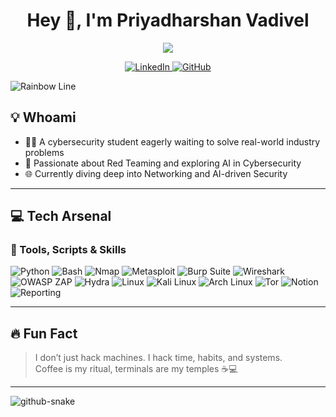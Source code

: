 <h1 align="center">Hey 👋, I'm Priyadharshan Vadivel</h1>

<p align="center">
  <img src="https://readme-typing-svg.herokuapp.com?font=Fira+Code&pause=1000&color=F7DF1E&center=true&width=500&lines=Cybersecurity+Student+%7C+Red+Team+Enthusiast;Breaking+into+systems+legally+%F0%9F%91%BD;Blending+AI+with+Hacking+Mindset;Always+learning%2C+always+hunting..." />
</p>

<p align="center">
  <a href="https://www.linkedin.com/in/priyan37/">
    <img alt="LinkedIn" title="Connect on LinkedIn" src="https://img.shields.io/badge/LinkedIn-%230077B5.svg?style=for-the-badge&logo=linkedin&logoColor=white">
  </a>
  <a href="https://github.com/priyan37">
    <img alt="GitHub" title="GitHub Profile" src="https://img.shields.io/badge/GitHub-100000?style=for-the-badge&logo=github&logoColor=white"/>
  </a>
</p>

![Rainbow Line](https://user-images.githubusercontent.com/73097560/115834477-dbab4500-a447-11eb-908a-139a6edaec5c.gif)

## 💡 Whoami

- 🧑‍🎓 A cybersecurity student eagerly waiting to solve real-world industry problems  
- 🧨 Passionate about Red Teaming and exploring AI in Cybersecurity  
- 🌐 Currently diving deep into Networking and AI-driven Security

---

## 💻 Tech Arsenal

### 🧰 Tools, Scripts & Skills

![Python](https://img.shields.io/badge/Python-3670A0?style=for-the-badge&logo=python&logoColor=ffdd54)
![Bash](https://img.shields.io/badge/Bash-121011?style=for-the-badge&logo=gnu-bash&logoColor=white)
![Nmap](https://img.shields.io/badge/Nmap-004079?style=for-the-badge&logo=nmap&logoColor=white)
![Metasploit](https://img.shields.io/badge/Metasploit-000000?style=for-the-badge&logo=metasploit&logoColor=white)
![Burp Suite](https://img.shields.io/badge/Burp_Suite-FE7A16?style=for-the-badge&logo=burpsuite&logoColor=white)
![Wireshark](https://img.shields.io/badge/Wireshark-1679A7?style=for-the-badge&logo=wireshark&logoColor=white)
![OWASP ZAP](https://img.shields.io/badge/ZAP-000000?style=for-the-badge&logo=owasp&logoColor=white)
![Hydra](https://img.shields.io/badge/Hydra-999999?style=for-the-badge)
![Linux](https://img.shields.io/badge/Linux-FCC624?style=for-the-badge&logo=linux&logoColor=black)
![Kali Linux](https://img.shields.io/badge/Kali_Linux-557C94?style=for-the-badge&logo=kali-linux&logoColor=white)
![Arch Linux](https://img.shields.io/badge/Arch_Linux-1793D1?style=for-the-badge&logo=arch-linux&logoColor=white)
![Tor](https://img.shields.io/badge/Tor-7D4698?style=for-the-badge&logo=tor-project&logoColor=white)
![Notion](https://img.shields.io/badge/Notion-000000?style=for-the-badge&logo=notion&logoColor=white)
![Reporting](https://img.shields.io/badge/Reporting-3B3B3B?style=for-the-badge)

---

## 🔥 Fun Fact

> I don’t just hack machines. I hack time, habits, and systems.  
> Coffee is my ritual, terminals are my temples ☕💻

---

<picture>
  <source media="(prefers-color-scheme: dark)" srcset="https://raw.githubusercontent.com/tobiasmeyhoefer/tobiasmeyhoefer/output/github-snake-dark.svg" />
  <source media="(prefers-color-scheme: light)" srcset="https://raw.githubusercontent.com/tobiasmeyhoefer/tobiasmeyhoefer/output/github-snake.svg" />
  <img alt="github-snake" src="https://raw.githubusercontent.com/tobiasmeyhoefer/tobiasmeyhoefer/output/github-snake.svg" />
</picture>
